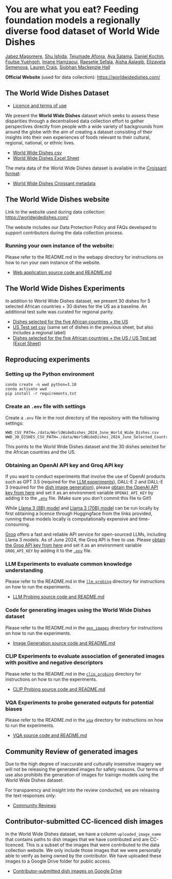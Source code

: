 # You are what you eat? Feeding foundation models a regionally diverse food dataset of World Wide Dishes
[Jabez Magomere](https://github.com/JabezNzomo99), [Shu Ishida](https://github.com/shuishida), [Tejumade Afonja](https://github.com/tejuafonja), [Aya Salama](https://github.com/Aya-S), [Daniel Kochin](https://github.com/danielkochin), [Foutse Yuehgoh](https://github.com/Foutse), [Imane Hamzaoui](https://github.com/imanehmz), [Raesetje Sefala](https://github.com/sefalab), [Aisha Aalagib](https://github.com/AishaAlaagib), [Elizaveta Semenova](https://github.com/elizavetasemenova), [Lauren Crais](https://www.law.ox.ac.uk/people/lauren-crais), [Siobhan Mackenzie Hall](https://github.com/smhall97)

**Official Website** (used for data collection): https://worldwidedishes.com/

## The World Wide Dishes Dataset

- [Licence and terms of use](./LICENCE.md)

We present the **World Wide Dishes** dataset which seeks to assess these disparities through a decentralised data collection effort to gather perspectives directly from people with a wide variety of backgrounds from around the globe with the aim of creating a dataset consisting of their insights into their own experiences of foods relevant to their cultural, regional, national, or ethnic lives.

- [World Wide Dishes csv](./data/WorldWideDishes_2024_June_World_Wide_Dishes.csv)
- [World Wide Dishes Excel Sheet](./data/WorldWideDishes_2024_June.xlsx)

The meta data of the World Wide Dishes dataset is available in the [Croissant format](https://github.com/mlcommons/croissant):
- [World Wide Dishes Croissant metadata](./croissant-worldwidedishes.json)

## The World Wide Dishes website
Link to the website used during data collection: <https://worldwidedishes.com/>

The website includes our Data Protection Policy and FAQs developed to support contributors during the data collection process. 

### Running your own instance of the website:

Please refer to the README.md in the webapp directory for instructions on how to run your own instance of the website.
- [Web application source code and README.md](./webapp)

## The World Wide Dishes Experiments
In addition to World Wide Dishes dataset, we present 30 dishes for 5 selected African countries + 30 dishes for the US as a baseline. 
An additional test suite was curated for regional parity. 

- [Dishes selected for the five African countries + the US](./data/WorldWideDishes_2024_June_Selected_Countries.csv)
- [US Test set csv](./data/WorldWideDishes_2024_June_US_Test_Set.csv) (same set of dishes in the previous sheet, but also includes a regional label)
- [Dishes selected for the five African countries + the US / US Test set (Excel Sheet)](./data/WorldWideDishes_2024_June.xlsx)

## Reproducing experiments

### Setting up the Python environment
```
conda create -n wwd python=3.10
conda activate wwd
pip install -r requirements.txt
```

### Create an `.env` file with settings
Create a `.env` file in the root directory of the repository with the following settings:
```
WWD_CSV_PATH=./data/WorldWideDishes_2024_June_World_Wide_Dishes.csv
WWD_30_DISHES_CSV_PATH=./data/WorldWideDishes_2024_June_Selected_Countries.csv
```
This points to the World Wide Dishes dataset and the 30 dishes selected for the African countries and the US.

### Obtaining an OpenAI API key and Groq API key
If you want to conduct experiments that involve the use of OpenAI products such as GPT 3.5 (required for the [LLM experiments](./llm_probing)), DALL-E 2 and DALL-E 3 (required for the [dish image generation](./gen_images)), 
please [obtain the OpenAI API key from here](https://platform.openai.com/api-keys) and set it as an environment variable `OPENAI_API_KEY` by adding it to the [`.env`](./.env) file. (Make sure you don't commit this file to Git!)

While [Llama 3 (8B) model](https://huggingface.co/meta-llama/Meta-Llama-3-8B) and [Llama 3 (70B) model](https://huggingface.co/meta-llama/Meta-Llama-3-70B) can be run locally by first obtaining a licence through Huggingface from the links provided, 
running these models locally is computationally expensive and time-consuming. 

[Groq](https://groq.com) offers a fast and reliable API service for open-sourced LLMs, including Llama 3 models. As of June 2024, the Groq API is free to use. 
Please [obtain the Groq API key from here](https://console.groq.com/keys) and set it as an environment variable `GROQ_API_KEY` by adding it to the [`.env`](./.env) file.

### LLM Experiments to evaluate common knowledge understanding
Please refer to the README.md in the [`llm_probing`](./llm_probing) directory for instructions on how to run the experiments.
- [LLM Probing source code and README.md](./llm_probing)

### Code for generating images using the World Wide Dishes dataset
Please refer to the README.md in the [`gen_images`](./gen_images) directory for instructions on how to run the experiments.
- [Image Generation source code and README.md](./gen_images)

### CLIP Experiments to evaluate association of generated images with positive and negative descriptors
Please refer to the README.md in the [`clip_probing`](./clip_probing) directory for instructions on how to run the experiments.
- [CLIP Probing source code and README.md](./clip_probing)

### VQA Experiments to probe generated outputs for potential biases
Please refer to the README.md in the [`vqa`](./vqa) directory for instructions on how to run the experiments.
- [VQA source code and README.md](./vqa)

## Community Review of generated images

Due to the high degree of inaccurate and culturally insensitve imagery we will not be releasing the generated images for safety reasons. Our terms of use also prohibits the generation of images for trainign models using the World Wide Dishes dataset.

For transparency and insight into the review conducted, we are releasing the text responses only:

- [Community Reviews](./data/Community_Review_Generated_Dish_Images.csv)

## Contributor-submitted CC-licenced dish images

In the World Wide Dishes dataset, we have a column `uploaded_image_name` that contains paths to dish images that we have contributed and are CC-licenced. 
This is a subset of the images that were contributed to the data collection website.
We only include those images that we were personally able to verify as being owned by the contributor.
We have uploaded these images to a Google Drive folder for public access. 
- [Contributor-submitted dish images on Google Drive](https://drive.google.com/drive/folders/1yDfeOdGKIpC1XNEp4TrSbkKbhz2Nzl9a?usp=sharing
)
